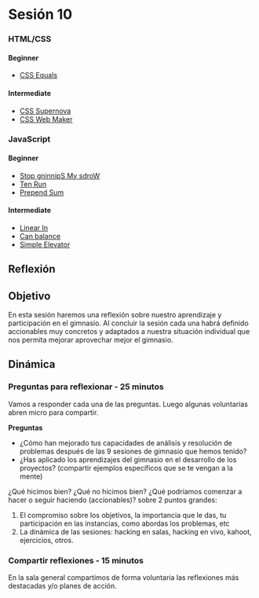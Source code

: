 # Sesión 10

### HTML/CSS

#### Beginner

- [CSS Equals](../exercises/css-equals/README.md)

#### Intermediate

- [CSS Supernova](../exercises/css-supernova/README.md)
- [CSS Web Maker](../exercises/css-web_maker_logo/README.md)

### JavaScript

#### Beginner

- [Stop gninnipS My sdroW](../exercises/stop-gninnips-my-sdrow/README.md)
- [Ten Run](../exercises/ten-run/README.md)
- [Prepend Sum](../exercises/prepend-sum/README.md)

#### Intermediate

- [Linear In](../exercises/linear-in/README.md)
- [Can balance](../exercises/can-balance/README.md)
- [Simple Elevator](../exercises/simple-elevator/README.md)

## Reflexión

## Objetivo

En esta sesión haremos una reflexión sobre nuestro aprendizaje y
participación en el gimnasio. Al concluir la sesión cada una habrá definido
accionables muy concretos y adaptados a nuestra situación individual que nos
permita mejorar aprovechar mejor el gimnasio.

## Dinámica

### Preguntas para reflexionar - 25 minutos

Vamos a responder cada una de las preguntas. Luego algunas voluntarias
abren micro para compartir.

**Preguntas**

- ¿Cómo han mejorado tus capacidades de análisis y resolución de problemas
  después de las 9 sesiones de gimnasio que hemos tenido?
- ¿Has aplicado los aprendizajes del gimnasio en el desarrollo de los
  proyectos? (compartir ejemplos específicos que se te vengan a la mente)

¿Qué hicimos bien? ¿Qué no hicimos bien? ¿Qué podríamos comenzar a hacer o
seguir haciendo (accionables)? sobre 2 puntos grandes:

1. El compromiso sobre los objetivos, la importancia que le das, tu participación
   en las instancias, como abordas los problemas, etc
2. La dinámica de las sesiones: hacking en salas, hacking en vivo, kahoot,
   ejercicios, otros.

### Compartir reflexiones - 15 minutos

En la sala general compartimos de forma voluntaria las reflexiones
más destacadas y/o planes de acción.
